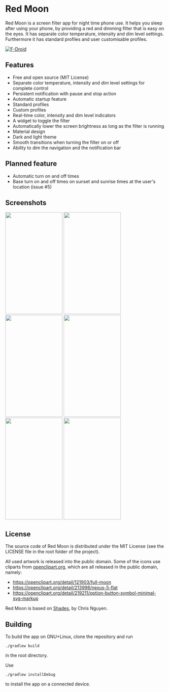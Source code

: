 # Red Moon

Red Moon is a screen filter app for night time phone use. It helps you
sleep after using your phone, by providing a red and dimming filter
that is easy on the eyes. It has separate color temperature, intensity
and dim level settings. Furthermore it has standard profiles and user
customisable profiles.

[![F-Droid](https://f-droid.org/wiki/images/0/06/F-Droid-button_get-it-on.png)](https://f-droid.org/repository/browse/?fdid=com.jmstudios.redmoon)

## Features
* Free and open source (MIT License)
* Separate color temperature, intensity and dim level settings for
complete control
* Persistent notification with pause and stop action
* Automatic startup feature
* Standard profiles
* Custom profiles
* Real-time color, intensity and dim level indicators
* A widget to toggle the filter
* Automatically lower the screen brightness as long as the filter is running
* Material design
* Dark and light theme
* Smooth transitions when turning the filter on or off
* Ability to dim the navigation and the notification bar

## Planned feature
* Automatic turn on and off times
* Base turn on and off times on sunset and sunrise times at the user's location (issue #5)

## Screenshots
<img src="https://lut.im/SevCJgBVqp/oYgQjjFeF1Osevdc.png" width="180" height="320" />
<img src="https://lut.im/h8FQzuo2qZ/WxCE0CljflMb8iEj.png" width="180" height="320" />
<img src="https://lut.im/7LjrrQwssI/iCj5lvP136G27JeC.png" width="180" height="320" />
<img src="https://lut.im/Sf7pkjsnAL/h7dOJ6Vweyguq7dJ.png" width="180" height="320" />
<img src="https://lut.im/3LelmIloww/aN7LswaDr6fA3361.png" width="180" height="320" />
<img src="https://lut.im/uHzUMI5P0f/LFayd7loIoOGXSV3.png" width="180" height="320" />


## License
The source code of Red Moon is distributed under the MIT License (see the
LICENSE file in the root folder of the project).

All used artwork is released into the public domain. Some of the icons use
cliparts from [openclipart.org](https://openclipart.org/), which are all
released in the public domain, namely:
* https://openclipart.org/detail/121903/full-moon
* https://openclipart.org/detail/213998/nexus-5-flat
* https://openclipart.org/detail/219211/option-button-symbol-minimal-svg-markup

Red Moon is based on [Shades](https://github.com/cngu/shades), by Chris Nguyen.

## Building
To build the app on GNU+Linux, clone the repository and run

```
./gradlew build
```

in the root directory.

Use

```
./gradlew installDebug
```

to install the app on a connected device.
